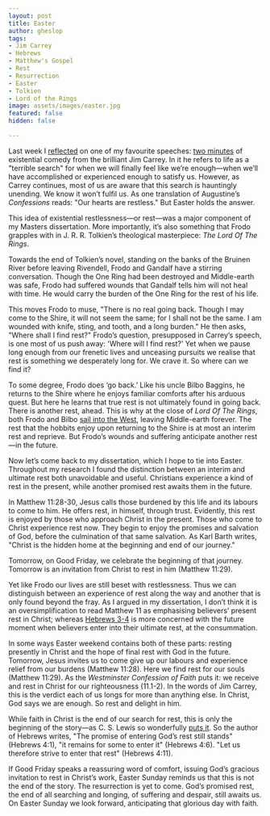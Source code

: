 ```yaml
---
layout: post
title: Easter
author: gheslop
tags:
- Jim Carrey
- Hebrews
- Matthew's Gospel
- Rest
- Resurrection
- Easter
- Tolkien
- Lord of the Rings
image: assets/images/easter.jpg
featured: false
hidden: false

---
```

Last week I [reflected](https://rekindle.co.za/content/2022-04-07-jim-carrey-existentialism "Jim Carrey and Existential Dread") on one of my favourite speeches: [two minutes](https://www.youtube.com/watch?v=YHIZ0Rb7lv0 "Golden Globe Awards 2016") of existential comedy from the brilliant Jim Carrey. In it he refers to life as a "terrible search" for when we will finally feel like we’re enough—when we’ll have accomplished or experienced enough to satisfy us. However, as Carrey continues, most of us are aware that this search is hauntingly unending. We know it won’t fulfil us. As one translation of Augustine’s _Confessions_ reads: "Our hearts are restless." But Easter holds the answer.

This idea of existential restlessness—or rest—was a major component of my Masters dissertation. More importantly, it’s also something that Frodo grapples with in J. R. R. Tolkien’s theological masterpiece: _The Lord Of The Rings_.

Towards the end of Tolkien’s novel, standing on the banks of the Bruinen River before leaving Rivendell, Frodo and Gandalf have a stirring conversation. Though the One Ring had been destroyed and Middle-earth was safe, Frodo had suffered wounds that Gandalf tells him will not heal with time. He would carry the burden of the One Ring for the rest of his life.

This moves Frodo to muse, "There is no real going back. Though I may come to the Shire, it will not seem the same; for I shall not be the same. I am wounded with knife, sting, and tooth, and a long burden." He then asks, "Where shall I find rest?" Frodo’s question, presupposed in Carrey’s speech, is one most of us push away: 'Where will I find rest?' Yet when we pause long enough from our frenetic lives and unceasing pursuits we realise that rest is something we desperately long for. We crave it. So where can we find it?

To some degree, Frodo does ‘go back.’ Like his uncle Bilbo Baggins, he returns to the Shire where he enjoys familiar comforts after his arduous quest. But here he learns that true rest is not ultimately found in going back. There is another rest, ahead. This is why at the close of _Lord Of The Rings_, both Frodo and Bilbo [sail into the West](https://rekindle.co.za/content/2021-01-13-tolkien-friendship-versus-marriage "Why Does Frodo leave Middle-earth?"), leaving Middle-earth forever. The rest that the hobbits enjoy upon returning to the Shire is at most an interim rest and reprieve. But Frodo’s wounds and suffering anticipate another rest—in the future.

Now let’s come back to my dissertation, which I hope to tie into Easter. Throughout my research I found the distinction between an interim and ultimate rest both unavoidable and useful. Christians experience a kind of rest in the present, while another promised rest awaits them in the future.

In Matthew 11:28-30, Jesus calls those burdened by this life and its labours to come to him. He offers rest, in himself, through trust. Evidently, this rest is enjoyed by those who approach Christ in the present. Those who come to Christ experience rest now. They begin to enjoy the promises and salvation of God, before the culmination of that same salvation. As Karl Barth writes, "Christ is the hidden home at the beginning and end of our journey."

Tomorrow, on Good Friday, we celebrate the beginning of that journey. Tomorrow is an invitation from Christ to rest in him (Matthew 11:29).

Yet like Frodo our lives are still beset with restlessness. Thus we can distinguish between an experience of rest along the way and another that is only found beyond the fray. As I argued in my dissertation, I don’t think it is an oversimplification to read Matthew 11 as emphasising believers’ present rest in Christ; whereas [Hebrews 3-4](https://rekindle.co.za/content/2021-02-23-sabbath-hebrews-4-9 "The Sabbath in Hebrews") is more concerned with the future moment when believers enter into their ultimate rest, at the consummation.

In some ways Easter weekend contains both of these parts: resting presently in Christ and the hope of final rest with God in the future. Tomorrow, Jesus invites us to come give up our labours and experience relief from our burdens (Matthew 11:28). Here we find rest for our souls (Matthew 11:29). As the _Westminster Confession of Faith_ puts it: we receive and rest in Christ for our righteousness (11.1-2). In the words of Jim Carrey, this is the verdict each of us longs for more than anything else. In Christ, God says we are enough. So rest and delight in him.

While faith in Christ is the end of our search for rest, this is only the beginning of the story—as C. S. Lewis so wonderfully [puts it](https://rekindle.co.za/content/2019-10-15-the-last-battle-to-live-is-christ "Narnia: The Last Battle"). So the author of Hebrews writes, "The promise of entering God’s rest still stands" (Hebrews 4:1), "it remains for some to enter it" (Hebrews 4:6). "Let us therefore strive to enter that rest" (Hebrews 4:11).

If Good Friday speaks a reassuring word of comfort, issuing God’s gracious invitation to rest in Christ’s work, Easter Sunday reminds us that this is not the end of the story. The resurrection is yet to come. God’s promised rest, the end of all searching and longing, of suffering and despair, still awaits us. On Easter Sunday we look forward, anticipating that glorious day with faith.